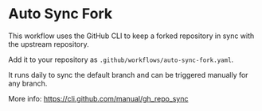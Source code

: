 # Auto Sync Fork

This workflow uses the GitHub CLI to keep a forked repository in sync with the upstream repository.

Add it to your repository as `.github/workflows/auto-sync-fork.yaml`.

It runs daily to sync the default branch and can be triggered manually for any branch.

More info: https://cli.github.com/manual/gh_repo_sync
